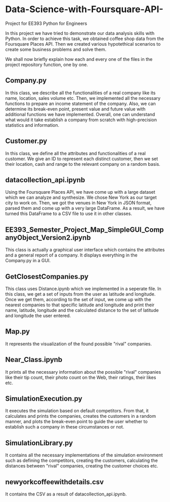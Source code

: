 # Data-Science-with-Foursquare-API-
Project for EE393 Python for Engineers

In this project we have tried to demonstrate our data analysis skills with Python. In order to achieve this task, we obtained coffee shop data from the Foursquare Places API. Then we created various hypotethical scenarios to create some business problems and solve them.

We shall now briefly explain how each and every one of the files in the project repository function, one by one.

## Company.py 

In this class, we describe all the functionalities of a real company like its name, location, sales volume etc. Then, we implemented all the necessary functions to prepare an income statement of the company. Also, we can determine its break-even point, present value and future value with additional functions we have implemented. Overall, one can understand what would it take establish a company from scratch with high-precision statistics and information.

## Customer.py

In this class, we define all the attributes and functionalities of a real customer. We give an ID to represent each distinct customer, then we set their location, cash and range to the relevant company on a random basis.

## datacollection_api.ipynb

Using the Foursquare Places API, we have come up with a large dataset which we can analyze and synthesize. We chose New York as our target city to work on. Then, we got the venues in New York in JSON format, parsed them and come up with a very large DataFrame. As a result, we have turned this DataFrame to a CSV file to use it in other classes.

## EE393_Semester_Project_Map_SimpleGUI_CompanyObject_Version2.ipynb

This class is actually a graphical user interface which contains the attributes and a general report of a company. It displays everything in the Company.py in a GUI.

## GetClosestCompanies.py

This class uses Distance.ipynb which we implemented in a seperate file. In this class, we get a set of inputs from the user as latitude and longitude. Once we get them, according to the set of input, we come up with the nearest companies to that specific latitude and longitude and print their name, latitude, longitude and the calculated distance to the set of latitude and longitude the user entered.

## Map.py

It represents the visualization of the found possible "rival" companies.

## Near_Class.ipynb 

It prints all the necessary information about the possible "rival" companies like their tip count, their photo count on the Web, their ratings, their likes etc.

## SimulationExecution.py

It executes the simulation based on default competitors. From that, it calculates and prints the companies, creates the customers in a random manner, and plots the break-even point to guide the user whether to establish such a company in these circumstances or not.

## SimulationLibrary.py

It contains all the necessary implementations of the simulation environment such as defining the competitors, creating the customers, calculating the distances between "rival" companies, creating the customer choices etc.

## newyorkcoffeewithdetails.csv
It contains the CSV as a result of datacollection_api.ipynb.

